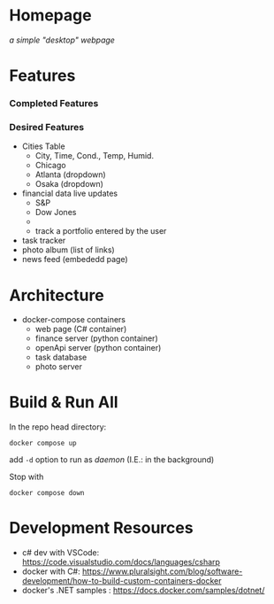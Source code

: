 # Homepage
*a simple "desktop" webpage*

# Features 
### Completed Features
### Desired Features
- Cities Table
  - City, Time, Cond.,	Temp, Humid.
  - Chicago
  - Atlanta (dropdown)
  - Osaka (dropdown)
- financial data live updates
  - S&P
  - Dow Jones
  - 
  - track a portfolio entered by the user
- task tracker
- photo album (list of links)
- news feed (embededd page)

# Architecture
- docker-compose containers
  - web page (C# container)
  - finance server (python container)
  - openApi server (python container)
  - task database
  - photo server

# Build & Run All
In the repo head directory:
```
docker compose up
```
add `-d` option to run as *daemon* (I.E.: in the background)

Stop with
```
docker compose down
```

# Development Resources
- c# dev with VSCode: https://code.visualstudio.com/docs/languages/csharp
- docker with C#: https://www.pluralsight.com/blog/software-development/how-to-build-custom-containers-docker
- docker's .NET samples : https://docs.docker.com/samples/dotnet/
